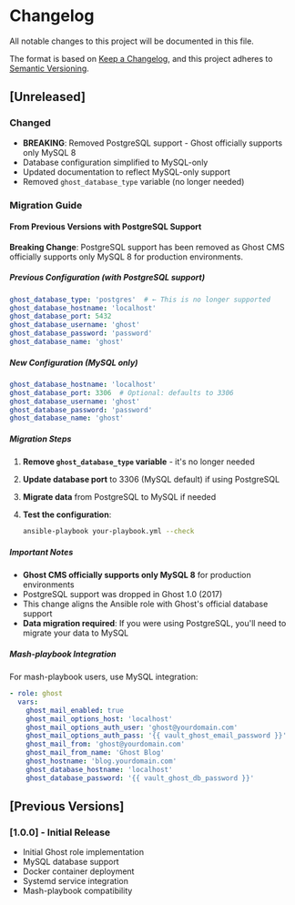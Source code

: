 <!--
SPDX-FileCopyrightText: 2025 Pavel Dimov <@sagat79>

SPDX-License-Identifier: AGPL-3.0-or-later
-->

# Changelog

All notable changes to this project will be documented in this file.

The format is based on [Keep a Changelog](https://keepachangelog.com/en/1.0.0/),
and this project adheres to [Semantic Versioning](https://semver.org/spec/v2.0.0.html).

## [Unreleased]

### Changed

- **BREAKING**: Removed PostgreSQL support - Ghost officially supports only MySQL 8
- Database configuration simplified to MySQL-only
- Updated documentation to reflect MySQL-only support
- Removed `ghost_database_type` variable (no longer needed)

### Migration Guide

#### From Previous Versions with PostgreSQL Support

**Breaking Change**: PostgreSQL support has been removed as Ghost CMS officially supports only MySQL 8 for production environments.

##### Previous Configuration (with PostgreSQL support)

```yaml
ghost_database_type: 'postgres'  # ← This is no longer supported
ghost_database_hostname: 'localhost'
ghost_database_port: 5432
ghost_database_username: 'ghost'
ghost_database_password: 'password'
ghost_database_name: 'ghost'
```

##### New Configuration (MySQL only)

```yaml
ghost_database_hostname: 'localhost'
ghost_database_port: 3306  # Optional: defaults to 3306
ghost_database_username: 'ghost'
ghost_database_password: 'password'
ghost_database_name: 'ghost'
```

##### Migration Steps

1. **Remove `ghost_database_type` variable** - it's no longer needed
2. **Update database port** to 3306 (MySQL default) if using PostgreSQL
3. **Migrate data** from PostgreSQL to MySQL if needed
4. **Test the configuration**:

   ```bash
   ansible-playbook your-playbook.yml --check
   ```

##### Important Notes

- **Ghost CMS officially supports only MySQL 8** for production environments
- PostgreSQL support was dropped in Ghost 1.0 (2017)
- This change aligns the Ansible role with Ghost's official database support
- **Data migration required**: If you were using PostgreSQL, you'll need to migrate your data to MySQL

##### Mash-playbook Integration

For mash-playbook users, use MySQL integration:

```yaml
- role: ghost
  vars:
    ghost_mail_enabled: true
    ghost_mail_options_host: 'localhost'
    ghost_mail_options_auth_user: 'ghost@yourdomain.com'
    ghost_mail_options_auth_pass: '{{ vault_ghost_email_password }}'
    ghost_mail_from: 'ghost@yourdomain.com'
    ghost_mail_from_name: 'Ghost Blog'
    ghost_hostname: 'blog.yourdomain.com'
    ghost_database_hostname: 'localhost'
    ghost_database_password: '{{ vault_ghost_db_password }}'
```

## [Previous Versions]

### [1.0.0] - Initial Release

- Initial Ghost role implementation
- MySQL database support
- Docker container deployment
- Systemd service integration
- Mash-playbook compatibility
